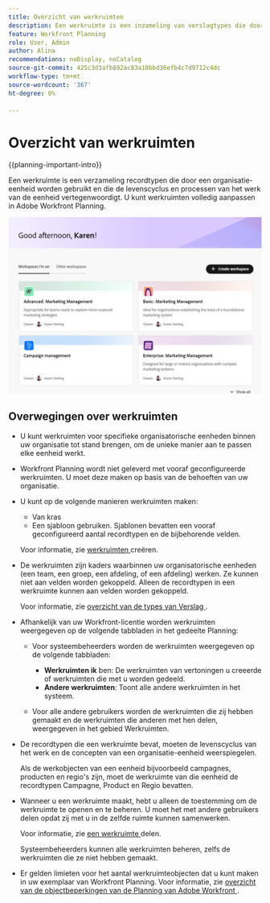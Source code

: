 ```yaml
---
title: Overzicht van werkruimten
description: Een werkruimte is een inzameling van verslagtypes die door een team worden gebruikt en vertegenwoordigt de het werklevenscyclus van het team. U kunt werkruimten in Adobe Workfront Planning volledig aanpassen aan de workflows van uw organisatie.
feature: Workfront Planning
role: User, Admin
author: Alina
recommendations: noDisplay, noCatalog
source-git-commit: 425c3d3afb892ac83a10bbd36efb4c7d9712c4dc
workflow-type: tm+mt
source-wordcount: '367'
ht-degree: 0%

---
```



# Overzicht van werkruimten

{{planning-important-intro}}

Een werkruimte is een verzameling recordtypen die door een organisatie-eenheid worden gebruikt en die de levenscyclus en processen van het werk van de eenheid vertegenwoordigt. U kunt werkruimten volledig aanpassen in Adobe Workfront Planning.


![](assets/workspaces-landing-page-admin-account.png)

## Overwegingen over werkruimten

* U kunt werkruimten voor specifieke organisatorische eenheden binnen uw organisatie tot stand brengen, om de unieke manier aan te passen elke eenheid werkt.
* Workfront Planning wordt niet geleverd met vooraf geconfigureerde werkruimten. U moet deze maken op basis van de behoeften van uw organisatie.
* U kunt op de volgende manieren werkruimten maken:

   * Van kras
   * Een sjabloon gebruiken. Sjablonen bevatten een vooraf geconfigureerd aantal recordtypen en de bijbehorende velden.

  Voor informatie, zie [ werkruimten ](/help/quicksilver/planning/architecture/create-workspaces.md) creëren.
* De werkruimten zijn kaders waarbinnen uw organisatorische eenheden (een team, een groep, een afdeling, of een afdeling) werken. Ze kunnen niet aan velden worden gekoppeld. Alleen de recordtypen in een werkruimte kunnen aan velden worden gekoppeld.

  Voor informatie, zie [ overzicht van de types van Verslag ](/help/quicksilver/planning/architecture/overview-of-record-types.md).
* Afhankelijk van uw Workfront-licentie worden werkruimten weergegeven op de volgende tabbladen in het gedeelte Planning:

   * Voor systeembeheerders worden de werkruimten weergegeven op de volgende tabbladen:

      * **Werkruimten ik** ben: De werkruimten van vertoningen u creeerde of werkruimten die met u worden gedeeld.
      * **Andere werkruimten**: Toont alle andere werkruimten in het systeem.

   * Voor alle andere gebruikers worden de werkruimten die zij hebben gemaakt en de werkruimten die anderen met hen delen, weergegeven in het gebied Werkruimten.

* De recordtypen die een werkruimte bevat, moeten de levenscyclus van het werk en de concepten van een organisatie-eenheid weerspiegelen.

  Als de werkobjecten van een eenheid bijvoorbeeld campagnes, producten en regio&#39;s zijn, moet de werkruimte van die eenheid de recordtypen Campagne, Product en Regio bevatten.
* Wanneer u een werkruimte maakt, hebt u alleen de toestemming om de werkruimte te openen en te beheren. U moet het met andere gebruikers delen opdat zij met u in de zelfde ruimte kunnen samenwerken.

  Voor informatie, zie [ een werkruimte ](/help/quicksilver/planning/access/share-workspaces.md) delen.

  Systeembeheerders kunnen alle werkruimten beheren, zelfs de werkruimten die ze niet hebben gemaakt.

<!--make this live with the GA: * There is no limit for how many workspaces you can create in your environment. However, we recommend not to have too many workspaces, as they could become hard to manage and your workflows might be too fragmented.-->

* Er gelden limieten voor het aantal werkruimteobjecten dat u kunt maken in uw exemplaar van Workfront Planning. Voor informatie, zie [ overzicht van de objectbeperkingen van de Planning van Adobe Workfront ](/help/quicksilver/planning/general/limitations-overview.md).



